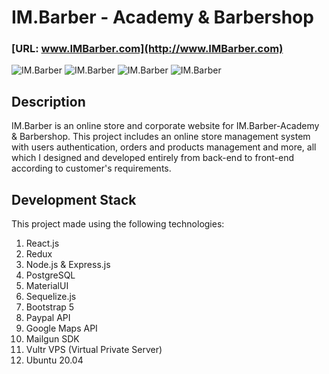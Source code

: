 # IM.Barber - Academy & Barbershop

                                    
                                    
### [URL: www.IMBarber.com](http://www.IMBarber.com)


![IM.Barber](https://alonilk2.github.io/map1/barber-responsive.png)
![IM.Barber](https://alonilk2.github.io/map1/barber2.png)
![IM.Barber](https://alonilk2.github.io/map1/barber1.png)
![IM.Barber](https://alonilk2.github.io/map1/barber3.png)




## Description
IM.Barber is an online store and corporate website for IM.Barber-Academy & Barbershop.
This project includes an online store management system with users authentication, orders and products management and more,
all which I designed and developed entirely from back-end to front-end according to customer's requirements.
## Development Stack

This project made using the following technologies:

1) React.js
2) Redux
3) Node.js & Express.js
4) PostgreSQL
5) MaterialUI
6) Sequelize.js
7) Bootstrap 5
8) Paypal API
9) Google Maps API
10) Mailgun SDK
11) Vultr VPS (Virtual Private Server)
12) Ubuntu 20.04


